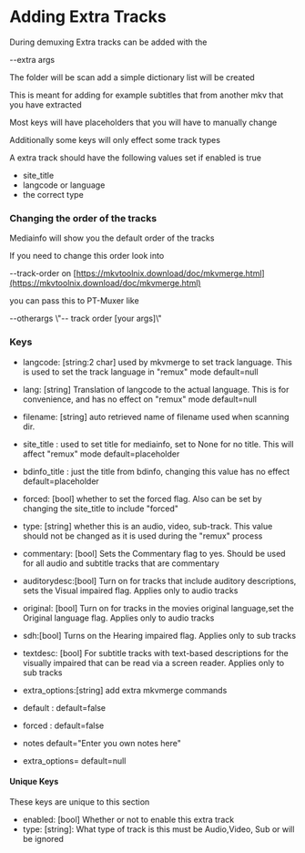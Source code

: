 # Adding Extra Tracks

During demuxing Extra tracks can be added with the&#x20;

\--extra args

The folder will be  scan add a simple dictionary list will be created



This is meant for adding for example subtitles that from another mkv that you have extracted

Most keys will have placeholders that you will have to manually change

Additionally some keys will only effect some track types



A extra track should have the following values set if enabled is true

* site\_title
* langcode or language
* the correct type&#x20;

### Changing the order of the tracks

Mediainfo will show you the default order of the tracks

If you need to change this order look into&#x20;

\--track-order on [https://mkvtoolnix.download/doc/mkvmerge.html](https://mkvtoolnix.download/doc/mkvmerge.html)

you can pass this to PT-Muxer like



\--otherargs \\"-- track order \[your args]\\"

### Keys

* langcode: \[string:2 char] used by mkvmerge to set track language. This is used to set the track language in "remux" mode   default=null
* lang: \[string] Translation of langcode to the actual language. This is for convenience, and has no effect on "remux" mode  default=null
* filename: \[string] auto retrieved  name of filename used when scanning dir.
* site\_title : used to set title for mediainfo, set to None for no title. This will affect "remux" mode default=placeholder
* bdinfo\_title :  just the title from bdinfo, changing this value has no effect   default=placeholder
* forced: \[bool] whether to set the forced flag. Also can be set by changing the site\_title to include "forced"



* type: \[string] whether this is an audio, video, sub-track. This value should not be changed as it is used during the "remux" process
* commentary: \[bool] Sets the Commentary flag to yes. Should be used for all audio and subtitle tracks that are commentary
* auditorydesc:\[bool] Turn on for tracks that include auditory descriptions, sets the Visual impaired flag. Applies only to audio tracks
* original: \[bool] Turn on for tracks in the movies original language,set the Original language flag. Applies only to audio tracks
* sdh:\[bool] Turns on the Hearing impaired flag. Applies only to sub tracks
* textdesc: \[bool] For subtitle tracks with text-based descriptions for the visually impaired that can be read via a screen reader. Applies only to sub tracks
* extra\_options:\[string] add extra mkvmerge commands
* default :  default=false
* forced :  default=false
* notes default="Enter you own notes here"
* extra\_options= default=null

#### **Unique Keys**

These keys are unique to this section

* enabled: \[bool] Whether or not to enable this extra track
* type: \[string]: What type of track is this must be Audio,Video, Sub or will be ignored

